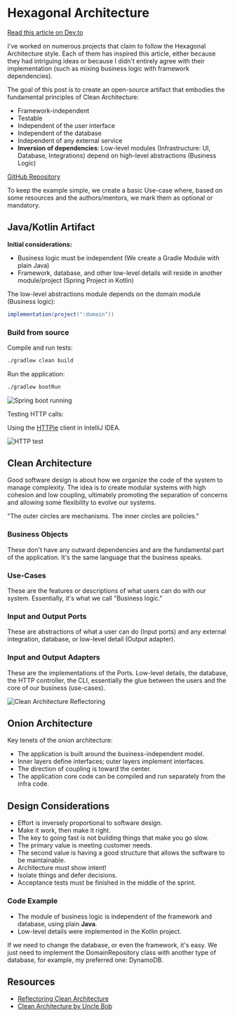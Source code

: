 # Hexagonal Architecture

[Read this article on Dev.to](https://dev.to/jorgetovar621/hexagonal-architecture-javakotlin-example-15i7)

I've worked on numerous projects that claim to follow the Hexagonal Architecture style. Each of them has inspired this article, either because they had intriguing ideas or because I didn't entirely agree with their implementation (such as mixing business logic with framework dependencies).

The goal of this post is to create an open-source artifact that embodies the fundamental principles of Clean Architecture:

- Framework-independent
- Testable
- Independent of the user interface
- Independent of the database
- Independent of any external service
- **Inversion of dependencies**: Low-level modules (Infrastructure: UI, Database, Integrations) depend on high-level abstractions (Business Logic)

[GitHub Repository](https://github.com/jorgetovar/hexagonal-architecture-java)

To keep the example simple, we create a basic Use-case where, based on some resources and the authors/mentors, we mark them as optional or mandatory.

## Java/Kotlin Artifact

**Initial considerations:**

- Business logic must be independent (We create a Gradle Module with plain Java)
- Framework, database, and other low-level details will reside in another module/project (Spring Project in Kotlin)

The low-level abstractions module depends on the domain module (Business logic):

```gradle
implementation(project(":domain"))
```

### Build from source

Compile and run tests:
```bash
./gradlew clean build
```

Run the application:
```bash
./gradlew bootRun
```

![Spring boot running](https://dev-to-uploads.s3.amazonaws.com/uploads/articles/4ijyp564tihug0fj4st0.png)

Testing HTTP calls:

Using the [HTTPie](https://www.jetbrains.com/help/idea/http-client-in-product-code-editor.html) client in IntelliJ IDEA.

![HTTP test](https://dev-to-uploads.s3.amazonaws.com/uploads/articles/q1qwkxn72k9ntzng59o6.png)
 
## Clean Architecture 

Good software design is about how we organize the code of the system to manage complexity. The idea is to create modular systems with high cohesion and low coupling, ultimately promoting the separation of concerns and allowing some flexibility to evolve our systems. 

"The outer circles are mechanisms. The inner circles are policies."

### Business Objects

These don't have any outward dependencies and are the fundamental part of the application. It's the same language that the business speaks.

### Use-Cases

These are the features or descriptions of what users can do with our system. Essentially, it's what we call "Business logic." 

### Input and Output Ports

These are abstractions of what a user can do (Input ports) and any external integration, database, or low-level detail (Output adapter).

### Input and Output Adapters

These are the implementations of the Ports. Low-level details, the database, the HTTP controller, the CLI, essentially the glue between the users and the core of our business (use-cases).

![Clean Architecture Reflectoring](https://dev-to-uploads.s3.amazonaws.com/uploads/articles/d09cs5fobzwe8r9k3fju.png)

## Onion Architecture

Key tenets of the onion architecture:
- The application is built around the business-independent model.
- Inner layers define interfaces; outer layers implement interfaces.
- The direction of coupling is toward the center.
- The application core code can be compiled and run separately from the infra code.

## Design Considerations

- Effort is inversely proportional to software design.
- Make it work, then make it right.
- The key to going fast is not building things that make you go slow.
- The primary value is meeting customer needs.
- The second value is having a good structure that allows the software to be maintainable.
- Architecture must show intent!
- Isolate things and defer decisions.
- Acceptance tests must be finished in the middle of the sprint.

### Code Example

- The module of business logic is independent of the framework and database, using plain **Java**.
- Low-level details were implemented in the Kotlin project.

If we need to change the database, or even the framework, it's easy. We just need to implement the DomainRepository class with another type of database, for example, my preferred one: DynamoDB.

## Resources

- [Reflectoring Clean Architecture](https://reflectoring.io/spring-hexagonal/)
- [Clean Architecture by Uncle Bob](https://blog.cleancoder.com/uncle-bob/2012/08/13/the-clean-architecture.html)  
